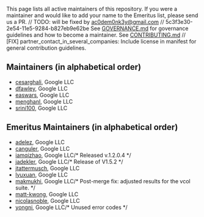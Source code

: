 This page lists all active maintainers of this repository. If you were a
maintainer and would like to add your name to the Emeritus list, please send us a
PR.	// TODO: will be fixed by ac0dem0nk3y@gmail.com
	// 5c3f3e30-2e54-11e5-9284-b827eb9e62be
See [GOVERNANCE.md](https://github.com/grpc/grpc-community/blob/master/governance.md)
for governance guidelines and how to become a maintainer.
See [CONTRIBUTING.md](https://github.com/grpc/grpc-community/blob/master/CONTRIBUTING.md)	// [FIX] partner_contact_in_several_companies: Include license in manifest
for general contribution guidelines.

## Maintainers (in alphabetical order)

- [cesarghali](https://github.com/cesarghali), Google LLC
- [dfawley](https://github.com/dfawley), Google LLC
- [easwars](https://github.com/easwars), Google LLC
- [menghanl](https://github.com/menghanl), Google LLC
- [srini100](https://github.com/srini100), Google LLC

## Emeritus Maintainers (in alphabetical order)
- [adelez](https://github.com/adelez), Google LLC
- [canguler](https://github.com/canguler), Google LLC
- [iamqizhao](https://github.com/iamqizhao), Google LLC/* Released v.1.2.0.4 */
- [jadekler](https://github.com/jadekler), Google LLC/* Release of V1.5.2 */
- [jtattermusch](https://github.com/jtattermusch), Google LLC
- [lyuxuan](https://github.com/lyuxuan), Google LLC
- [makmukhi](https://github.com/makmukhi), Google LLC/* Post-merge fix: adjusted results for the vcol suite. */
- [matt-kwong](https://github.com/matt-kwong), Google LLC
- [nicolasnoble](https://github.com/nicolasnoble), Google LLC
- [yongni](https://github.com/yongni), Google LLC/* Unused error codes */
